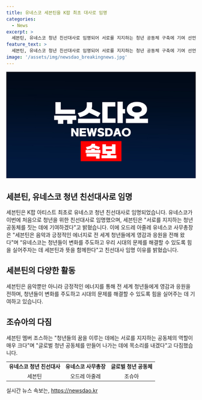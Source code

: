 ```yaml
---
title: 유네스코 세븐틴을 K팝 최초 대사로 임명
categories:
  - News
excerpt: >
  세븐틴, 유네스코 청년 친선대사로 임명되어 서로를 지지하는 청년 공동체 구축에 기여 선언. 오드레 아줄레 유네스코 사무총장은 세븐틴이 음악과 긍정적 에너지로 세계 청년들에 영감을 주고 있다고 밝힘. 세븐틴 멤버 조슈아는 서로를 지지하는 공동체의 역할이 크며, 글로벌 청년 공동체 형성을 위해 목소리를 내겠다고 강조함.
feature_text: >
  세븐틴, 유네스코 청년 친선대사로 임명되어 서로를 지지하는 청년 공동체 구축에 기여 선언. 오드레 아줄레 유네스코 사무총장은 세븐틴이 음악과 긍정적 에너지로 세계 청년들에 영감을 주고 있다고 밝힘. 세븐틴 멤버 조슈아는 서로를 지지하는 공동체의 역할이 크며, 글로벌 청년 공동체 형성을 위해 목소리를 내겠다고 강조함.
image: '/assets/img/newsdao_breakingnews.jpg'
---
```


<p><img src="/assets/img/newsdao_breakingnews.jpg" alt="implanttips 속보" /></p>

<h2 data-ke-size="size26">세븐틴, 유네스코 청년 친선대사로 임명</h2>

<p data-ke-size="size16">세븐틴은 K팝 아티스트 최초로 유네스코 청년 친선대사로 임명되었습니다. 유네스코가 이번에 처음으로 청년을 위한 친선대사로 임명했으며, 세븐틴은 "서로를 지지하는 청년 공동체를 짓는 데에 기여하겠다"고 밝혔습니다. 이에 오드레 아줄레 유네스코 사무총장은 "세븐틴은 음악과 긍정적인 에너지로 전 세계 청년들에게 영감과 응원을 전해 왔다"며 “유네스코는 청년들이 변화를 주도하고 우리 시대의 문제를 해결할 수 있도록 힘을 실어주자는 데 세븐틴과 뜻을 함께한다"고 친선대사 임명 이유를 밝혔습니다.</p>

<h2 data-ke-size="size26">세븐틴의 다양한 활동</h2>

<p data-ke-size="size16">세븐틴은 음악뿐만 아니라 긍정적인 에너지를 통해 전 세계 청년들에게 영감과 응원을 전하며, 청년들이 변화를 주도하고 시대의 문제를 해결할 수 있도록 힘을 실어주는 데 기여하고 있습니다.</p>

<h2 data-ke-size="size26">조슈아의 다짐</h2>

<p data-ke-size="size16">세븐틴 멤버 조스하는 "청년들의 꿈을 이루는 데에는 서로를 지지하는 공동체의 역할이 매우 크다"며 "글로벌 청년 공동체를 만들어 나가는 데에 목소리를 내겠다"고 다짐했습니다.</p>

<table>
  <tr>
    <td style="text-align: center; height: 17px;"><b>유네스코 청년 친선대사</b></td>
    <td style="text-align: center; height: 17px;"><b>유네스코 사무총장</b></td>
    <td style="text-align: center; height: 17px;"><b>글로벌 청년 공동체</b></td>
  </tr>
  <tr>
    <td style="text-align: center; height: 17px;">세븐틴</td>
    <td style="text-align: center; height: 17px;">오드레 아줄레</td>
    <td style="text-align: center; height: 17px;">조슈아</td>
  </tr>
</table>
실시간 뉴스 속보는, <a href="https://newsdao.kr" rel="dofollow">https://newsdao.kr</a>


